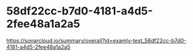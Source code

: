 # 58df22cc-b7d0-4181-a4d5-2fee48a1a2a5
https://sonarcloud.io/summary/overall?id=examly-test_58df22cc-b7d0-4181-a4d5-2fee48a1a2a5
